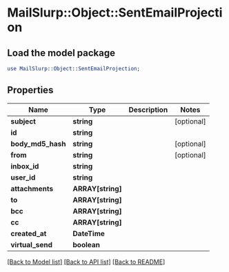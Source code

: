 # MailSlurp::Object::SentEmailProjection

## Load the model package
```perl
use MailSlurp::Object::SentEmailProjection;
```

## Properties
Name | Type | Description | Notes
------------ | ------------- | ------------- | -------------
**subject** | **string** |  | [optional] 
**id** | **string** |  | 
**body_md5_hash** | **string** |  | [optional] 
**from** | **string** |  | [optional] 
**inbox_id** | **string** |  | 
**user_id** | **string** |  | 
**attachments** | **ARRAY[string]** |  | 
**to** | **ARRAY[string]** |  | 
**bcc** | **ARRAY[string]** |  | 
**cc** | **ARRAY[string]** |  | 
**created_at** | **DateTime** |  | 
**virtual_send** | **boolean** |  | 

[[Back to Model list]](../README#documentation-for-models) [[Back to API list]](../README#documentation-for-api-endpoints) [[Back to README]](../README)


